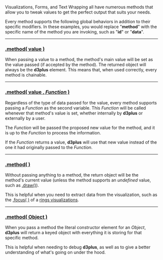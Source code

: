 Visualizations, Forms, and Text Wrapping all have numerous methods that allow you to tweak values to get the perfect output that suits your needs.

Every method supports the following global behaviors in addition to their specific modifiers. In these examples, you would replace "**method**" with the specific name of the method you are invoking, such as "**id**" or "**data**".

---

### <a name="value" href="#value">.method( value )</a>

When passing a value to a method, the method's main value will be set as the value passed (if accepted by the method). The returned object will always be the **d3plus** element. This means that, when used correctly, every method is chainable.

---

### <a name="callback" href="#callback">.method( value , *Function* )</a>

Regardless of the type of data passed for the value, every method supports passing a *Function* as the second variable. This *Function* will be called whenever that method's value is set, whether internally by **d3plus** or externally by a user.

The *Function* will be passed the proposed new value for the method, and it is up to the *Function* to process the information.

If the *Function* returns a value, **d3plus** will use that new value instead of the one it had originally passed to the *Function*.

---

### <a name="undefined" href="#undefined">.method( )</a>

Without passing anything to a method, the return object will be the method's current value (unless the method supports an *undefined* value, such as [.draw()](Visualizations#draw)).

This is helpful when you need to extract data from the visualization, such as the [.focus( )](Visualizations#focus) of a [rings visualizations](Rings).

---

### <a name="Object" href="#Object">.method( Object )</a>

When you pass a method the literal constructor element for an *Object*, **d3plus** will return a keyed object with everything it is storing for that specific method.

This is helpful when needing to debug **d3plus**, as well as to give a better understanding of what's going on under the hood.

